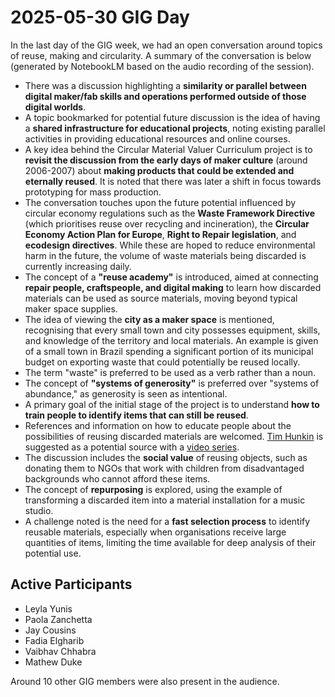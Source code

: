 # 2025-05-30 GIG Day

In the last day of the GIG week, we had an open conversation around topics of reuse, making and circularity. A summary of the conversation is below (generated by NotebookLM based on the audio recording of the session).

*   There was a discussion highlighting a **similarity or parallel between digital maker/fab skills and operations performed outside of those digital worlds**.
*   A topic bookmarked for potential future discussion is the idea of having a **shared infrastructure for educational projects**, noting existing parallel activities in providing educational resources and online courses.
*   A key idea behind the Circular Material Valuer Curriculum project is to **revisit the discussion from the early days of maker culture** (around 2006-2007) about **making products that could be extended and eternally reused**. It is noted that there was later a shift in focus towards prototyping for mass production.
*   The conversation touches upon the future potential influenced by circular economy regulations such as the **Waste Framework Directive** (which prioritises reuse over recycling and incineration), the **Circular Economy Action Plan for Europe**, **Right to Repair legislation**, and **ecodesign directives**. While these are hoped to reduce environmental harm in the future, the volume of waste materials being discarded is currently increasing daily.
*   The concept of a **"reuse academy"** is introduced, aimed at connecting **repair people, craftspeople, and digital making** to learn how discarded materials can be used as source materials, moving beyond typical maker space supplies.
*   The idea of viewing the **city as a maker space** is mentioned, recognising that every small town and city possesses equipment, skills, and knowledge of the territory and local materials. An example is given of a small town in Brazil spending a significant portion of its municipal budget on exporting waste that could potentially be reused locally.
*   The term "waste" is preferred to be used as a verb rather than a noun.
*   The concept of **"systems of generosity"** is preferred over "systems of abundance," as generosity is seen as intentional.
*   A primary goal of the initial stage of the project is to understand **how to train people to identify items that can still be reused**.
*   References and information on how to educate people about the possibilities of reusing discarded materials are welcomed. [Tim Hunkin](https://timhunkin.com/) is suggested as a potential source with a [video series](https://www.youtube.com/playlist?list=PLtaR0lZhSyANYB0Xxb9OSp47pHuQmj3Ol).
*   The discussion includes the **social value** of reusing objects, such as donating them to NGOs that work with children from disadvantaged backgrounds who cannot afford these items.
*   The concept of **repurposing** is explored, using the example of transforming a discarded item into a material installation for a music studio.
*   A challenge noted is the need for a **fast selection process** to identify reusable materials, especially when organisations receive large quantities of items, limiting the time available for deep analysis of their potential use.


## Active Participants

- Leyla Yunis
- Paola Zanchetta
- Jay Cousins
- Fadia Elgharib
- Vaibhav Chhabra
- Mathew Duke

Around 10 other GIG members were also present in the audience.
